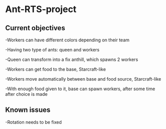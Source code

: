 # Ant-RTS-project

## Current objectives
-Workers can have different colors depending on their team

-Having two type of ants: queen and workers

-Queen can transform into a fix anthill, which spawns 2 workers

-Workers can get food to the base, Starcraft-like

-Workers move automatically between base and food source, Starcraft-like

-With enough food given to it, base can spawn workers, after some time after choice is made

## Known issues
-Rotation needs to be fixed
